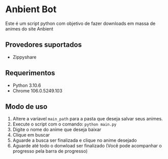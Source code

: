 # Anbient Bot

Este é um script python com objetivo de fazer downloads em massa de animes do site Anbient

## Provedores suportados

- Zippyshare

## Requerimentos

- Python 3.10.6
- Chrome 106.0.5249.103

## Modo de uso

1. Altere a variavel `main_path` para a pasta que deseja salvar seus animes.
2. Execute o script com o comando: `python main.py`
2. Digite o nome do anime que deseja baixar
3. Clique em buscar
4. Aguarde a busca ser finalizada e clique no anime desejado
5. Aguarde até todo o donwload ser finalizado (Você pode acompanhar o progresso pela barra de progresso)